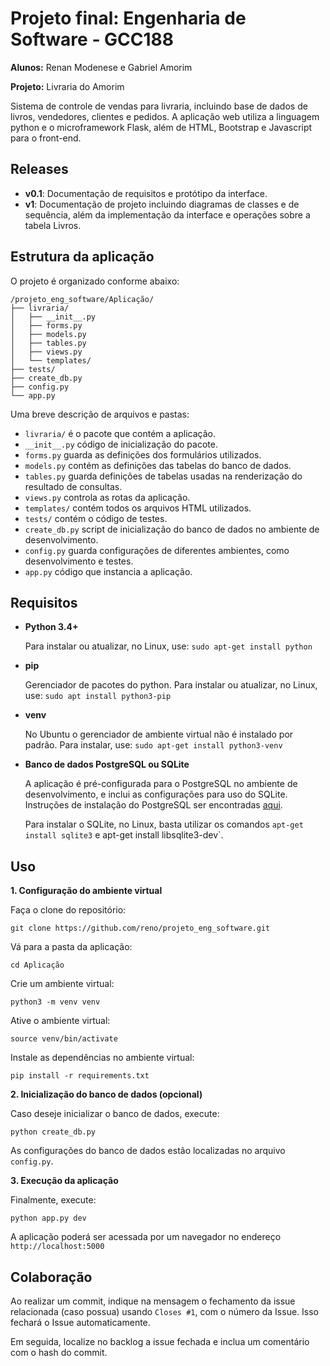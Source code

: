 # Projeto final: Engenharia de Software - GCC188

**Alunos:** Renan Modenese e Gabriel Amorim

**Projeto:** Livraria do Amorim

Sistema de controle de vendas para livraria, incluindo base de dados de livros, vendedores, clientes e pedidos. A aplicação web utiliza a linguagem python e o microframework Flask, além de HTML, Bootstrap e Javascript para o front-end.



## Releases

*  **v0.1**: Documentação de requisitos e protótipo da interface.
*  **v1**: Documentação de projeto incluindo diagramas de classes e de sequência, além da implementação da interface e operações sobre a tabela Livros. 



## Estrutura da aplicação

O projeto é organizado conforme abaixo:

```
/projeto_eng_software/Aplicação/
├── livraria/
│   ├── __init__.py
│   ├── forms.py
│   ├── models.py
│   ├── tables.py
│   ├── views.py
│   └── templates/
├── tests/
├── create_db.py
├── config.py
└── app.py 
```

Uma breve descrição de arquivos e pastas:

* `livraria/` é o pacote que contém a aplicação.
* `__init__.py` código de inicialização do pacote. 
* `forms.py` guarda as definições dos formulários utilizados.
* `models.py` contém as definições das tabelas do banco de dados.
* `tables.py` guarda definições de tabelas usadas na renderização do resultado de consultas.
* `views.py` controla as rotas da aplicação.
* `templates/` contém todos os arquivos HTML utilizados.
* `tests/` contém o código de testes.
* `create_db.py` script de inicialização do banco de dados no ambiente de desenvolvimento.
* `config.py` guarda configurações de diferentes ambientes, como desenvolvimento e testes.
* `app.py` código que instancia a aplicação.



## Requisitos

* **Python 3.4+**

  Para instalar ou atualizar, no Linux, use: `sudo apt-get install python`
  
* **pip**

  Gerenciador de pacotes do python. Para instalar ou atualizar, no Linux, use: `sudo apt install python3-pip`

* **venv**

  No Ubuntu o gerenciador de ambiente virtual não é instalado por padrão. Para instalar, use: `sudo apt-get install python3-venv`

* **Banco de dados PostgreSQL ou SQLite**

  A aplicação é pré-configurada para o PostgreSQL no ambiente de desenvolvimento, e inclui as configurações para uso do SQLite. Instruções de instalação do PostgreSQL ser encontradas [aqui](https://www.postgresql.org/download/).
  
  Para instalar o SQLite, no Linux, basta utilizar os comandos `apt-get install sqlite3` e   apt-get install libsqlite3-dev`.

## Uso
  
**1. Configuração do ambiente virtual**

Faça o clone do repositório:

`git clone https://github.com/reno/projeto_eng_software.git`

Vá para a pasta da aplicação:

`cd Aplicação`

Crie um ambiente virtual:

`python3 -m venv venv`

Ative o ambiente virtual:

`source venv/bin/activate`

Instale as dependências no ambiente virtual:

`pip install -r requirements.txt`

  
**2. Inicialização do banco de dados (opcional)**

Caso deseje inicializar o banco de dados, execute:

`python create_db.py`

As configurações do banco de dados estão localizadas no arquivo `config.py`.

  
**3. Execução da aplicação**

Finalmente, execute:

`python app.py dev`

A aplicação poderá ser acessada por um navegador no endereço `http://localhost:5000`



## Colaboração

Ao realizar um commit, indique na mensagem o fechamento da issue relacionada (caso possua) usando `Closes #1`, com o número da Issue. Isso fechará o Issue automaticamente.

Em seguida, localize no backlog a issue fechada  e inclua um comentário com o hash do commit.
